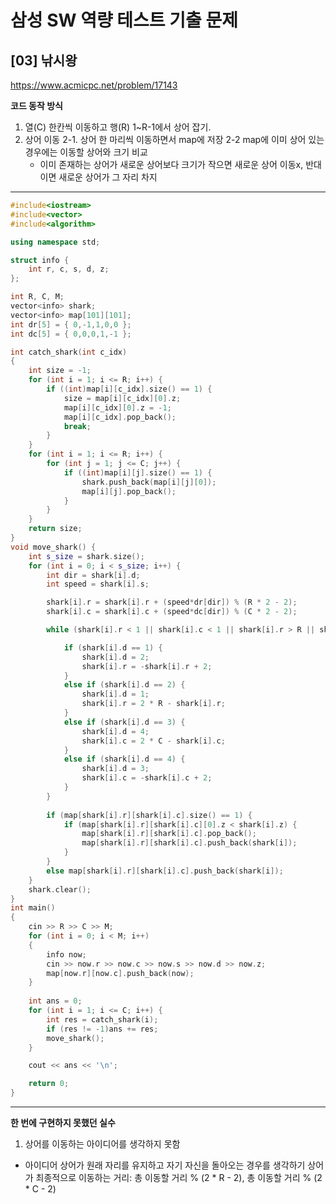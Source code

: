 # 삼성 SW 역량 테스트 기출 문제

## [03] 낚시왕

https://www.acmicpc.net/problem/17143

**코드 동작 방식**

1. 열(C) 한칸씩 이동하고 행(R) 1~R-1에서 상어 잡기.
2. 상어 이동
   2-1. 상어 한 마리씩 이동하면서 map에 저장
   2-2  map에 이미 상어 있는 경우에는 이동할 상어와 크기 비교
   - 이미 존재하는 상어가 새로운 상어보다 크기가 작으면 새로운 상어 이동x, 반대이면 새로운 상어가 그 자리 차지

---

```cpp
#include<iostream>
#include<vector>
#include<algorithm>

using namespace std;

struct info {
	int r, c, s, d, z;
};

int R, C, M;
vector<info> shark;
vector<info> map[101][101];
int dr[5] = { 0,-1,1,0,0 };
int dc[5] = { 0,0,0,1,-1 };

int catch_shark(int c_idx)
{
	int size = -1;
	for (int i = 1; i <= R; i++) {
		if ((int)map[i][c_idx].size() == 1) {
			size = map[i][c_idx][0].z;
			map[i][c_idx][0].z = -1;
			map[i][c_idx].pop_back();
			break;
		}
	}
	for (int i = 1; i <= R; i++) {
		for (int j = 1; j <= C; j++) {
			if ((int)map[i][j].size() == 1) {
				shark.push_back(map[i][j][0]);
				map[i][j].pop_back();
			}
		}
	}
	return size;
}
void move_shark() {
	int s_size = shark.size();	
	for (int i = 0; i < s_size; i++) {
		int dir = shark[i].d;
		int speed = shark[i].s;

		shark[i].r = shark[i].r + (speed*dr[dir]) % (R * 2 - 2);
		shark[i].c = shark[i].c + (speed*dc[dir]) % (C * 2 - 2);

		while (shark[i].r < 1 || shark[i].c < 1 || shark[i].r > R || shark[i].c > C){

			if (shark[i].d == 1) {
				shark[i].d = 2;
				shark[i].r = -shark[i].r + 2;
			}
			else if (shark[i].d == 2) {
				shark[i].d = 1;
				shark[i].r = 2 * R - shark[i].r;
			}
			else if (shark[i].d == 3) {
				shark[i].d = 4;
				shark[i].c = 2 * C - shark[i].c;
			}
			else if (shark[i].d == 4) {
				shark[i].d = 3;
				shark[i].c = -shark[i].c + 2;
			}
		}
		
		if (map[shark[i].r][shark[i].c].size() == 1) {
			if (map[shark[i].r][shark[i].c][0].z < shark[i].z) {
				map[shark[i].r][shark[i].c].pop_back();
				map[shark[i].r][shark[i].c].push_back(shark[i]);
			}
		}
		else map[shark[i].r][shark[i].c].push_back(shark[i]);
	}
	shark.clear();
}
int main()
{
	cin >> R >> C >> M;
	for (int i = 0; i < M; i++)
	{
		info now;
		cin >> now.r >> now.c >> now.s >> now.d >> now.z;
		map[now.r][now.c].push_back(now);
	}
	
	int ans = 0;
	for (int i = 1; i <= C; i++) {
		int res = catch_shark(i);
		if (res != -1)ans += res;
		move_shark();
	}

	cout << ans << '\n';

	return 0;
}
```

---

**한 번에 구현하지 못했던 실수**

1. 상어를 이동하는 아이디어를 생각하지 못함
 - 아이디어 
   상어가 원래 자리를 유지하고 자기 자신을 돌아오는 경우를 생각하기
   상어가 최종적으로 이동하는 거리: 총 이동할 거리 % (2 * R - 2), 총 이동할 거리 % (2 * C - 2)